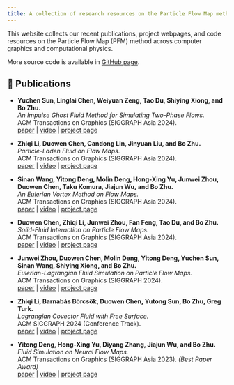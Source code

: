 ```yaml
---
title: A collection of research resources on the Particle Flow Map method.
---
```


This website collects our recent publications, project webpages, and code resources on the Particle Flow Map (PFM) method across computer graphics and computational physics.  

More source code is available in [GitHub page](https://github.com/pfm-gatech).

## 📄 Publications

- **Yuchen Sun, Linglai Chen, Weiyuan Zeng, Tao Du, Shiying Xiong, and Bo Zhu.**  
  *An Impulse Ghost Fluid Method for Simulating Two-Phase Flows.*  
  ACM Transactions on Graphics (SIGGRAPH Asia 2024).  
  [paper](https://dl.acm.org/doi/pdf/10.1145/3687963) | [video](https://youtu.be/MbEyyH2UB3s) | [project page](https://yuchen-sun-cg.github.io/projects/igfm/)

- **Zhiqi Li, Duowen Chen, Candong Lin, Jinyuan Liu, and Bo Zhu.**  
  *Particle-Laden Fluid on Flow Maps.*  
  ACM Transactions on Graphics (SIGGRAPH Asia 2024).  
  [paper](https://arxiv.org/pdf/2409.06246) | [video](https://youtu.be/JzozR1t-sIE) | [project page](https://pearseven.github.io/LadenFlowProject/)

- **Sinan Wang, Yitong Deng, Molin Deng, Hong-Xing Yu, Junwei Zhou, Duowen Chen, Taku Komura, Jiajun Wu, and Bo Zhu.**  
  *An Eulerian Vortex Method on Flow Maps.*  
  ACM Transactions on Graphics (SIGGRAPH Asia 2024).  
  [paper](https://dl.acm.org/doi/pdf/10.1145/3687996) | [video](https://youtu.be/okVnD-rCYrw) | [project page](https://evm.sinanw.com/)

- **Duowen Chen, Zhiqi Li, Junwei Zhou, Fan Feng, Tao Du, and Bo Zhu.**  
  *Solid-Fluid Interaction on Particle Flow Maps.*  
  ACM Transactions on Graphics (SIGGRAPH Asia 2024).  
  [paper](https://cdwj.github.io/projects/pfm-sfi-project-page/static/pdfs/SASIA_2024__Solid_Fluid_Interaction_on_Particle_Flow_Maps.pdf) | [video](https://youtu.be/nUJe4QIhoB8) | [project page](https://cdwj.github.io/projects/pfm-sfi-project-page/index.html)

- **Junwei Zhou, Duowen Chen, Molin Deng, Yitong Deng, Yuchen Sun, Sinan Wang, Shiying Xiong, and Bo Zhu.**  
  *Eulerian-Lagrangian Fluid Simulation on Particle Flow Maps.*  
  ACM Transactions on Graphics (SIGGRAPH 2024).  
  [paper](https://www.arxiv.org/pdf/2405.09672) | [video](https://www.youtube.com/watch?v=aErgFhxil7o) | [project page](https://zjw49246.github.io/projects/pfm/)

- **Zhiqi Li, Barnabás Börcsök, Duowen Chen, Yutong Sun, Bo Zhu, Greg Turk.**  
  *Lagrangian Covector Fluid with Free Surface.*  
  ACM SIGGRAPH 2024 (Conference Track).  
  [paper](https://arxiv.org/pdf/2405.09801) | [video](https://www.youtube.com/watch?v=MCa_CwekSAM) | [project page](https://zhiqili-cg.github.io/CovectorFluidFreeSurface/)

- **Yitong Deng, Hong-Xing Yu, Diyang Zhang, Jiajun Wu, and Bo Zhu.**  
  *Fluid Simulation on Neural Flow Maps.*  
  ACM Transactions on Graphics (SIGGRAPH Asia 2023). *(Best Paper Award)*  
  [paper](https://yitongdeng-projects.github.io/neural_flow_maps_webpage/assets/paper/NFM_v1.pdf) | [video](https://youtu.be/zNtPw1zr5tM) | [project page](https://yitongdeng-projects.github.io/neural_flow_maps_webpage/)

